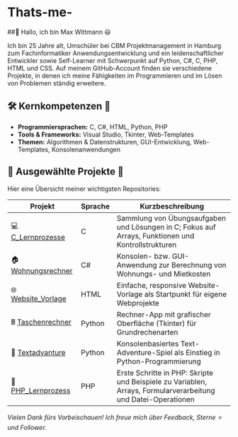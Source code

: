 # Thats-me-
##👋 Hallo, ich bin Max Wittmann 😃

Ich bin 25 Jahre alt, Umschüler bei CBM Projektmanagement in Hamburg zum Fachinformatiker Anwendungsentwicklung und ein leidenschaftlicher Entwickler sowie Self-Learner mit Schwerpunkt auf Python, C#, C, PHP, HTML und CSS. Auf meinem GitHub-Account finden sie verschiedene Projekte, in denen ich meine Fähigkeiten im Programmieren und im Lösen von Problemen ständig erweitere.

## 🛠️ Kernkompetenzen 🔧

- **Programmiersprachen:** C, C#, HTML, Python, PHP  
- **Tools & Frameworks:** Visual Studio, Tkinter, Web-Templates  
- **Themen:** Algorithmen & Datenstrukturen, GUI-Entwicklung, Web-Templates, Konsolenanwendungen

## 🚀 Ausgewählte Projekte 🎯

Hier eine Übersicht meiner wichtigsten Repositories:

| Projekt                                                                      | Sprache | Kurzbeschreibung                                                                                                     |
| ---------------------------------------------------------------------------- | ------- | -------------------------------------------------------------------------------------------------------------------- |
| 💻 [C_Lernprozesse](https://github.com/maximwittmann/C_Lernprozesse)           | C       | Sammlung von Übungsaufgaben und Lösungen in C; Fokus auf Arrays, Funktionen und Kontrollstrukturen                    |
| 🏠 [Wohnungsrechner](https://github.com/maximwittmann/Wohnungsrechner)         | C#      | Konsolen- bzw. GUI-Anwendung zur Berechnung von Wohnungs- und Mietkosten                                              |
| 🌐 [Website_Vorlage](https://github.com/maximwittmann/Website_Vorlage)         | HTML    | Einfache, responsive Website-Vorlage als Startpunkt für eigene Webprojekte                                            |
| 🖩 [Taschenrechner](https://github.com/maximwittmann/Taschenrechner)           | Python  | Rechner-App mit grafischer Oberfläche (Tkinter) für Grundrechenarten                                                  |
| 🎲 [Textadvanture](https://github.com/maximwittmann/Textadvanture)             | Python  | Konsolenbasiertes Text-Adventure-Spiel als Einstieg in Python-Programmierung                                          |
| 🐘 [PHP_Lernprozess](https://github.com/maximwittmann/PHP_Lernprozess)         | PHP     | Erste Schritte in PHP: Skripte und Beispiele zu Variablen, Arrays, Formularverarbeitung und Datei-Operationen         |


*Vielen Dank fürs Vorbeischauen! Ich freue mich über Feedback, Sterne ⭐ und Follower.*
